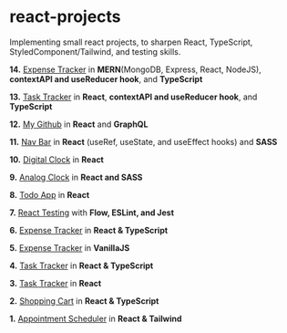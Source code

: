 # react-projects

Implementing small react projects, to sharpen React, TypeScript, StyledComponent/Tailwind, and testing skills.

**14.** [Expense Tracker](https://github.com/whoinlee/expenseTracker_MERN) in **MERN**(MongoDB, Express, React, NodeJS), **contextAPI and useReducer hook**, and **TypeScript**

**13.** [Task Tracker](https://github.com/whoinlee/taskTracker_ReactType) in **React**, **contextAPI and useReducer hook**, and **TypeScript**

**12.** [My Github](https://github.com/whoinlee/myGitHub_ReactGraphQL) in **React** and **GraphQL**

**11.** [Nav Bar](https://github.com/whoinlee/stretchDaily30_reactJS/tree/main/p11_navbar) in **React** (useRef, useState, and useEffect hooks) and **SASS**

**10.** [Digital Clock](https://github.com/whoinlee/stretchDaily30_reactJS/tree/main/p10_digital-clock) in **React**

**9.** [Analog Clock](https://github.com/whoinlee/stretchDaily30_reactJS/tree/main/p09_analog-clock) in **React and SASS**

**8.** [Todo App](https://github.com/whoinlee/stretchDaily30_reactJS/tree/main/p08_todo) in **React**

**7.** [React Testing](https://github.com/whoinlee/stretchDaily30_reactJS/tree/main/p07_reactTesting) with **Flow, ESLint, and Jest**

**6.** [Expense Tracker](https://github.com/whoinlee/stretchDaily30_reactJS/tree/main/p06_expense-tracker-reactType) in **React & TypeScript**

**5.** [Expense Tracker](https://github.com/whoinlee/stretchDaily30_reactJS/tree/main/p05_expense-tracker-vanillaJS) in **VanillaJS**

**4.** [Task Tracker](https://github.com/whoinlee/stretchDaily30_reactJS/tree/main/p04_task-tracker-reactType) in **React & TypeScript**

**3.** [Task Tracker](https://github.com/whoinlee/stretchDaily30_reactJS/tree/main/p03_task-tracker-react) in **React**

**2.** [Shopping Cart](https://github.com/whoinlee/stretchDaily30_reactJS/tree/main/p02_shopping-cart) in **React & TypeScript**

**1.** [Appointment Scheduler](https://github.com/whoinlee/stretchDaily30_reactJS/tree/main/p01_appointment-scheduler) in **React & Tailwind**
